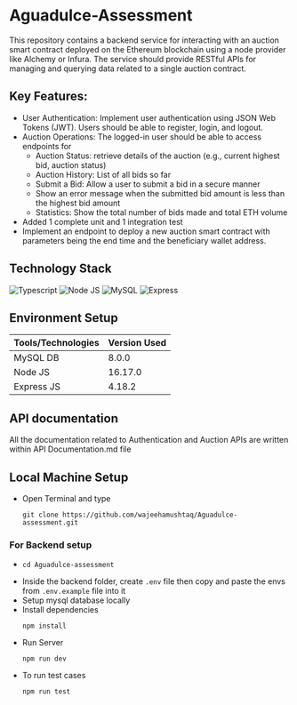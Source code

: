 # Aguadulce-Assessment
This repository contains a backend service for interacting with an auction smart contract deployed on the Ethereum blockchain using a node provider like Alchemy or Infura. The service should provide RESTful APIs for managing and querying data related to a single auction contract.

## Key Features:
- User Authentication: Implement user authentication using JSON Web Tokens (JWT). Users should be able to register, login, and logout.
- Auction Operations: The logged-in user should be able to access endpoints for
  - Auction Status: retrieve details of the auction (e.g., current highest bid, auction status)
  - Auction History: List of all bids so far
  - Submit a Bid: Allow a user to submit a bid in a secure manner
  - Show an error message when the submitted bid amount is less than the highest bid amount
  - Statistics: Show the total number of bids made and total ETH volume
- Added 1 complete unit and 1 integration test
- Implement an endpoint to deploy a new auction smart contract with parameters being the end time and the beneficiary wallet address.

## Technology Stack
 ![Typescript](https://img.shields.io/badge/TypeScript-007ACC?style=for-the-badge&logo=typescript&logoColor=white)
 ![Node JS](https://img.shields.io/badge/Node%20js-339933?style=for-the-badge&logo=nodedotjs&logoColor=white) ![MySQL](https://img.shields.io/badge/MySQL-005C84?style=for-the-badge&logo=mysql&logoColor=white) ![Express](https://img.shields.io/badge/Express%20js-000000?style=for-the-badge&logo=express&logoColor=white) 
## Environment Setup
| Tools/Technologies | Version Used |
| --- | --- |
| MySQL DB | 8.0.0 |
| Node JS | 16.17.0 |
| Express JS | 4.18.2 |

## API documentation
All the documentation related to Authentication and Auction APIs are written within API Documentation.md file

## Local Machine Setup
- Open Terminal and type
  ```
  git clone https://github.com/wajeehamushtaq/Aguadulce-assessment.git
  ```
### For Backend setup
- 
  ```
  cd Aguadulce-assessment
  ```
- Inside the backend folder, create `.env` file then copy and paste the envs from `.env.example` file into it
- Setup mysql database locally
- Install dependencies
  ```
  npm install
  ```
- Run Server
  ```
  npm run dev
  ```
- To run test cases
  ```
  npm run test
  ```
